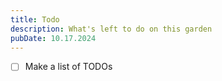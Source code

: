 ```yaml
---
title: Todo
description: What's left to do on this garden
pubDate: 10.17.2024
---
```

- [ ] Make a list of TODOs